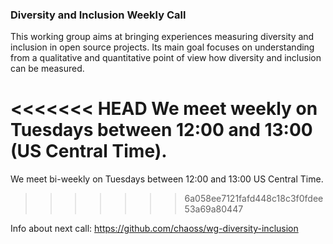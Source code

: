 ### Diversity and Inclusion Weekly Call

This working group aims at bringing experiences measuring diversity and inclusion in open source projects. Its main goal focuses on understanding from a qualitative and quantitative point of view how diversity and inclusion can be measured.

<<<<<<< HEAD
We meet weekly on Tuesdays between 12:00 and 13:00 (US Central Time).
=======
We meet bi-weekly on Tuesdays between 12:00 and 13:00 US Central Time.
>>>>>>> 6a058ee7121fafd448c18c3f0fdee53a69a80447

Info about next call: https://github.com/chaoss/wg-diversity-inclusion
